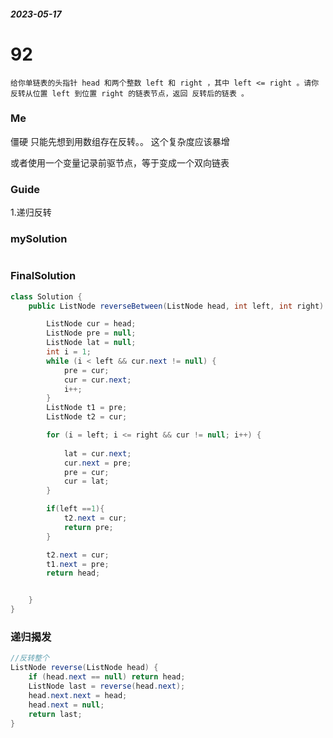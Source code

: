 ##### 2023-05-17
# 92
```
给你单链表的头指针 head 和两个整数 left 和 right ，其中 left <= right 。请你反转从位置 left 到位置 right 的链表节点，返回 反转后的链表 。
```

### Me
僵硬 只能先想到用数组存在反转。。
这个复杂度应该暴增

或者使用一个变量记录前驱节点，等于变成一个双向链表


### Guide
1.递归反转


### mySolution
```java

```
### FinalSolution
```java
class Solution {
    public ListNode reverseBetween(ListNode head, int left, int right) {

        ListNode cur = head;
        ListNode pre = null;
        ListNode lat = null;
        int i = 1;
        while (i < left && cur.next != null) {
            pre = cur;
            cur = cur.next;
            i++;
        }
        ListNode t1 = pre;
        ListNode t2 = cur;

        for (i = left; i <= right && cur != null; i++) {
            
            lat = cur.next;
            cur.next = pre;
            pre = cur;
            cur = lat;
        }

        if(left ==1){
            t2.next = cur;
            return pre;
        }

        t2.next = cur;
        t1.next = pre;
        return head;


    }
}
```

### 递归揭发
```java
//反转整个
ListNode reverse(ListNode head) {
    if (head.next == null) return head;
    ListNode last = reverse(head.next);
    head.next.next = head;
    head.next = null;
    return last;
}
```